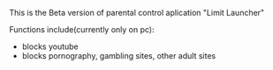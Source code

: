 This is the Beta version of parental control aplication "Limit Launcher"

Functions include(currently only on pc):
- blocks youtube
- blocks pornography, gambling sites, other adult sites


